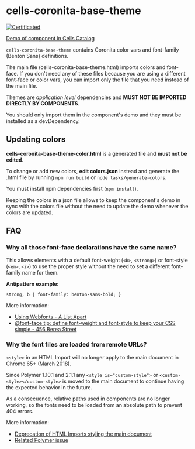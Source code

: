 # cells-coronita-base-theme

[![Certificated](https://img.shields.io/badge/certificated-yes-brightgreen.svg)](http://bbva-files.s3.amazonaws.com/cells/bbva-catalog/index.html)

[Demo of component in Cells Catalog](http://bbva-files.s3.amazonaws.com/cells/bbva-catalog/index.html#/elements/cells-coronita-base-theme) 

`cells-coronita-base-theme` contains Coronita color vars and font-family (Benton Sans) definitions.

The main file (cells-coronita-base-theme.html) imports colors and font-face. If you don't need any of these files because you are using a different font-face or color vars, you can import only the file that you need instead of the main file.

Themes are _application level_ dependencies and __MUST NOT BE IMPORTED DIRECTLY BY COMPONENTS__.

You should only import them in the component's demo and they must be installed as a devDependency.

## Updating colors
__cells-coronita-base-theme-color.html__ is a generated file and __must not be edited__.

To change or add new colors, __edit colors.json__ instead and generate the .html file by running `npm run build` or `node tasks/generate-colors`. 

You must install npm dependencies first (`npm install`).

Keeping the colors in a json file allows to keep the component's demo in sync with the colors file without the need to update the demo whenever the colors are updated.

## FAQ

### Why all those font-face declarations have the same name?

This allows elements with a default font-weight (`<b>`, `<strong>`) or font-style (`<em>`, `<i>`) to use the proper style without the need to set a different font-family name for them.

__Antipattern example:__

`strong, b { font-family: benton-sans-bold; }`

More information: 

- [Using Webfonts - A List Apart](https://alistapart.com/article/using-webfonts#section1)
- [@font-face tip: define font-weight and font-style to keep your CSS simple - 456 Berea Street](http://www.456bereastreet.com/archive/201012/font-face_tip_define_font-weight_and_font-style_to_keep_your_css_simple/)

### Why the font files are loaded from remote URLs?

`<style>` in an HTML Import will no longer apply to the main document in Chrome 65+ (March 2018).

Since Polymer 1.10.1 and 2.1.1 any `<style is="custom-style">` or `<custom-style></custom-style>` is moved to the main document to continue having the expected behavior in the future. 

As a consecuence, relative paths used in components are no longer working, so the fonts need to be loaded from an absolute path to prevent 404 errors.

More information:

- [Deprecation of HTML Imports styling the main document](https://github.com/TakayoshiKochi/deprecate-style-in-html-imports)
- [Related Polymer issue](https://github.com/Polymer/polymer/issues/4679)


